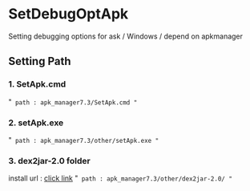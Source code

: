 # SetDebugOptApk
Setting debugging options for ask / Windows / depend on apkmanager 

## Setting Path
### 1. SetApk.cmd
"`
path : apk_manager7.3/SetApk.cmd
"`

### 2. setApk.exe
"`
path : apk_manager7.3/other/setApk.exe
"`

### 3. dex2jar-2.0 folder
install url : [click link](https://sourceforge.net/projects/dex2jar/)
"`
path : apk_manager7.3/other/dex2jar-2.0/
"`
